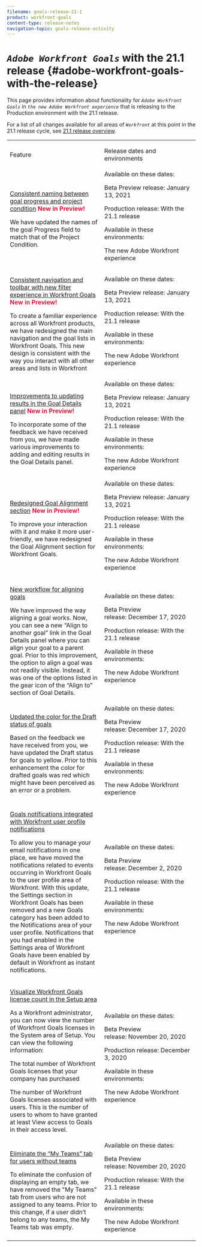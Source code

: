 ```yaml
---
filename: goals-release-21-1
product: workfront-goals
content-type: release-notes
navigation-topic: goals-release-activity
---
```




# *`Adobe Workfront Goals`* with the 21.1 release {#adobe-workfront-goals-with-the-release}

This page provides information about functionality for *`Adobe Workfront Goals`* in *`the new Adobe Workfront experience`* that is releasing to the Production environment with the 21.1 release.


For a list of all changes available for all areas of *`Workfront`* at this point in the 21.1 release cycle, see [21.1 release overview](21-1-release-overview.md).

<table> 
 <col style="width: 50%;"> 
 <col style="width: 50%;"> 
 <tbody> 
  <tr> 
   <td> <p><span class="bold">Feature</span> </p> </td> 
   <td> <p><span class="bold">Release dates and environments</span> </p> </td> 
  </tr> 
  <tr data-mc-conditions=""> 
   <td> <p><a href="goals-jan-11.md#top" class="MCXref xref" xrefformat="{para}">Consistent naming between goal progress and project condition</a> <span style="color: #dc143c; font-weight: bold;">New in Preview!</span></p> <p>We have updated the names of the goal Progress field to match that of the Project Condition.</p> </td> 
   <td><span class="bold">Available on these dates:</span> <p>Beta Preview release:&nbsp;January 13, 2021</p> <p>Production release:&nbsp;With the 21.1 release</p> <p><span class="bold">Available in these environments:</span> </p> <p><span class="mc-variable WFVariables.Quicksilver-Capitalized variable varname">The new Adobe Workfront experience</span> </p> </td> 
  </tr> 
  <tr data-mc-conditions=""> 
   <td> <p><a href="goals-jan-11.md#consiste" class="MCXref xref" xrefformat="{para}">Consistent navigation and toolbar with new filter experience in Workfront Goals</a> <span style="color: #dc143c; font-weight: bold;">New in Preview!</span></p> <p>To create a familiar experience across all Workfront products, we have redesigned the main navigation and the goal lists in Workfront Goals. This new design is consistent with the way you interact with all other areas and lists in Workfront </p> </td> 
   <td><span class="bold">Available on these dates:</span> <p>Beta Preview release:&nbsp;January 13, 2021</p> <p>Production release:&nbsp;With the 21.1 release</p> <p><span class="bold">Available in these environments:</span> </p> <p><span class="mc-variable WFVariables.Quicksilver-Capitalized variable varname">The new Adobe Workfront experience</span> </p> </td> 
  </tr> 
  <tr data-mc-conditions=""> 
   <td> <p><a href="goals-jan-11.md#improvem" class="MCXref xref" xrefformat="{para}">Improvements to updating results in the Goal Details panel</a> <span style="color: #dc143c; font-weight: bold;">New in Preview!</span></p> <p>To incorporate some of the feedback we have received from you, we have made various improvements to adding and editing results in the Goal Details panel.</p> </td> 
   <td><span class="bold">Available on these dates:</span> <p>Beta Preview release:&nbsp;January 13, 2021</p> <p>Production release:&nbsp;With the 21.1 release</p> <p><span class="bold">Available in these environments:</span> </p> <p><span class="mc-variable WFVariables.Quicksilver-Capitalized variable varname">The new Adobe Workfront experience</span> </p> </td> 
  </tr> 
  <tr data-mc-conditions=""> 
   <td> <p><a href="goals-jan-11.md#redesign" class="MCXref xref" xrefformat="{para}">Redesigned Goal Alignment section</a> <span style="color: #dc143c; font-weight: bold;">New in Preview!</span></p> <p>To improve your interaction with it and make it more user-friendly, we have redesigned the Goal Alignment section for Workfront Goals.</p> </td> 
   <td><span class="bold">Available on these dates:</span> <p>Beta Preview release:&nbsp;January 13, 2021</p> <p>Production release:&nbsp;With the 21.1 release</p> <p><span class="bold">Available in these environments:</span> </p> <p><span class="mc-variable WFVariables.Quicksilver-Capitalized variable varname">The new Adobe Workfront experience</span> </p> </td> 
  </tr> 
  <tr data-mc-conditions=""> 
   <td> <p><a href="goals-dec-14.md#top" class="MCXref xref" xrefformat="{para}">New workflow for aligning goals</a> </p> <p>We have improved the way aligning a goal works. Now, you can see a new “Align to another goal” link in the Goal Details panel where you can align your goal to a parent goal. Prior to this improvement, the option to align a goal was not readily visible. Instead, it was one of the options listed in the gear icon of the “Align to” section of Goal Details.</p> </td> 
   <td><span class="bold">Available on these dates:</span> <p>Beta Preview release:&nbsp;December 17, 2020</p> <p>Production release:&nbsp;With the 21.1 release</p> <p><span class="bold">Available in these environments:</span> </p> <p><span class="mc-variable WFVariables.Quicksilver-Capitalized variable varname">The new Adobe Workfront experience</span> </p> </td> 
  </tr> 
  <tr data-mc-conditions=""> 
   <td> <p><a href="goals-dec-14.md#updated" class="MCXref xref" xrefformat="{para}">Updated the color for the Draft status of goals</a> </p> <p>Based on the feedback we have received from you, we have updated the Draft status for goals to yellow. Prior to this enhancement the color for drafted goals was red which might have been perceived as an error or a problem.</p> </td> 
   <td><span class="bold">Available on these dates:</span> <p>Beta Preview release:&nbsp;December 17, 2020</p> <p>Production release:&nbsp;With the 21.1 release</p> <p><span class="bold">Available in these environments:</span> </p> <p><span class="mc-variable WFVariables.Quicksilver-Capitalized variable varname">The new Adobe Workfront experience</span> </p> </td> 
  </tr> 
  <tr data-mc-conditions=""> 
   <td> <p><a href="goals-nov-30.md#top" class="MCXref xref" xrefformat="{para}">Goals notifications integrated with Workfront user profile notifications </a> </p> <p>To allow you to manage your email notifications in one place, we have moved the notifications related to events occurring in Workfront Goals to the user profile area of Workfront. With this update, the Settings section in Workfront Goals has been removed and a new Goals category has been added to the Notifications area of your user profile. Notifications that you had enabled in the Settings area of Workfront Goals have been enabled by default in Workfront as instant notifications.</p> </td> 
   <td><span class="bold">Available on these dates:</span> <p>Beta Preview release:&nbsp;December 2, 2020</p> <p>Production release:&nbsp;With the 21.1 release</p> <p><span class="bold">Available in these environments:</span> </p> <p><span class="mc-variable WFVariables.Quicksilver-Capitalized variable varname">The new Adobe Workfront experience</span> </p> </td> 
  </tr> 
  <tr data-mc-conditions=""> 
   <td> <p><a href="goals-nov-16.md#top" class="MCXref xref" xrefformat="{para}">Visualize Workfront Goals license count in the Setup area</a> </p> <p>As a Workfront administrator, you can now view the number of <span class="mc-variable WFVariables.Workfront_Align_(Goals) variable varname">Workfront Goals</span> licenses in the System area of Setup. You can view the following information:</p> <p>The total number of <span class="mc-variable WFVariables.Workfront_Align_(Goals) variable varname">Workfront Goals</span> licenses that your company has purchased</p> <p>The number of <span class="mc-variable WFVariables.Workfront_Align_(Goals) variable varname">Workfront Goals</span> licenses associated with users. This is the number of users to whom to have granted at least View access to Goals in their access level.</p> </td> 
   <td><span class="bold">Available on these dates:</span> <p>Beta Preview release:&nbsp;November 20, 2020</p> <p>Production release:&nbsp;December 3, 2020</p> <p><span class="bold">Available in these environments:</span> </p> <p><span class="mc-variable WFVariables.Quicksilver-Capitalized variable varname">The new Adobe Workfront experience</span> </p> </td> 
  </tr> 
  <tr data-mc-conditions=""> 
   <td> <p><a href="goals-nov-16.md#eliminat" class="MCXref xref" xrefformat="{para}">Eliminate the “My Teams” tab for users without teams</a> </p> <p>To eliminate the confusion of displaying an empty tab, we have removed the "My Teams" tab from users who are not assigned to any teams. Prior to this change, if a user didn’t belong to any teams, the My Teams tab was empty.</p> </td> 
   <td><span class="bold">Available on these dates:</span> <p>Beta Preview release:&nbsp;November 20, 2020</p> <p>Production release:&nbsp;With the 21.1 release</p> <p><span class="bold">Available in these environments:</span> </p> <p><span class="mc-variable WFVariables.Quicksilver-Capitalized variable varname">The new Adobe Workfront experience</span> </p> </td> 
  </tr> 
 </tbody> 
</table>

